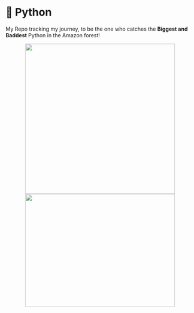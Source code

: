 # 🐍 Python 
My Repo tracking my journey, to be the one who catches the **Biggest and Baddest** Python in the Amazon forest!

<p align="center">
    <img src="https://png.pngtree.com/png-vector/20220929/ourmid/pngtree-a-hunter-with-a-gun-sneaks-up-png-image_6229371.png" width="400">
    <img src="https://www.financialexpress.com/wp-content/uploads/2024/02/david-clode-vec5yfUvCGs-unsplash-1.jpg" height ="300" width="400">
</p>
